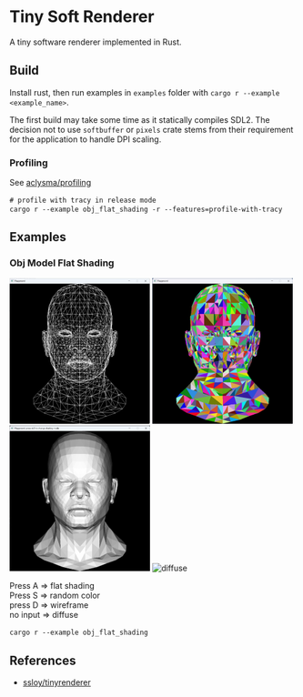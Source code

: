 # Tiny Soft Renderer

A tiny software renderer implemented in Rust.

## Build

Install rust, then run examples in `examples` folder with `cargo r --example <example_name>`.

The first build may take some time as it statically compiles SDL2. The decision not to use `softbuffer` or `pixels`
crate stems from their requirement for the application to handle DPI scaling.

### Profiling

See [aclysma/profiling](https://github.com/aclysma/profiling)

```shell
# profile with tracy in release mode
cargo r --example obj_flat_shading -r --features=profile-with-tracy
```

## Examples

### Obj Model Flat Shading

<p align="left">
  <img src="screenshots/obj_model_wireframe.png" width="49%" alt="wireframe" />
  <img src="screenshots/obj_model_flag_shading_0.png" width="49%"  alt="random color"/>
  <img src="screenshots/obj_model_flag_shading_z_buffer.png" width="49%" alt="z-buffer"/>
  <img src="screenshots/obj_model_diffuse_light.png" width="49%" alt="diffuse"/>
</p>

Press A => flat shading  
Press S => random color  
press D => wireframe  
no input => diffuse

```shell
cargo r --example obj_flat_shading
```

## References

- [ssloy/tinyrenderer](https://github.com/ssloy/tinyrenderer)
